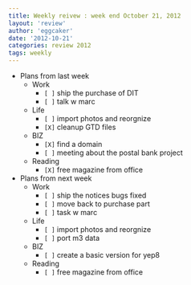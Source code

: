 ```yaml
---
title: Weekly reivew : week end October 21, 2012 
layout: 'review'
author: 'eggcaker'
date: '2012-10-21'
categories: review 2012
tags: weekly
---
```



  * Plans from last week 
    * Work 
      * `[ ]` ship the purchase of DIT 
      * `[ ]` talk w marc 
    * Life 
      * `[ ]` import photos and reorgnize 
      * `[X]` cleanup GTD files 
    * BIZ 
      * `[X]` find a domain 
      * `[ ]` meeting about the postal bank project 
    * Reading 
      * `[X]` free magazine from office 
  * Plans from next week 
    * Work 
      * `[ ]` ship the notices bugs fixed 
      * `[ ]` move back to purchase part 
      * `[ ]` task w marc 
    * Life 
      * `[ ]` import photos and reorgnize 
      * `[ ]` port m3 data 
    * BIZ 
      * `[ ]` create a basic version for yep8 
    * Reading 
      * `[ ]` free magazine from office 

